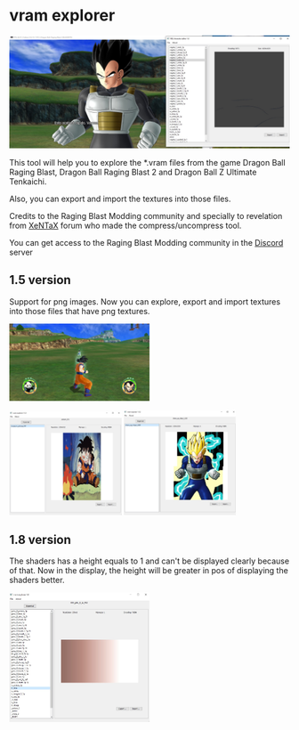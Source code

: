 # vram explorer

![vram explorer image](images/main_image.png)

This tool will help you to explore the \*.vram files from the game Dragon Ball Raging Blast, Dragon Ball Raging Blast 2 and Dragon Ball Z Ultimate Tenkaichi. 

Also, you can export and import the textures into those files.

Credits to the Raging Blast Modding community and specially to revelation from [XeNTaX](https://forum.xentax.com) forum who made the compress/uncompress tool.

You can get access to the Raging Blast Modding community in the [Discord](https://discord.gg/tBmcwkGUE6) server

## 1.5 version

Support for png images. Now you can explore, export and import textures into those files that have png textures.

<img src="images/hud_mod.jpg" alt="1.5 Main feature" width="50%">

<p float="left">
  <img src="images/museum_picture.jpg" width="40%" />
  <img src="images/versus_image.jpg" width="40%" /> 
</p>

## 1.8 version

The shaders has a height equals to 1 and can't be displayed clearly because of that. Now in the display, the height will be greater in pos of displaying the shaders better.

<img src="images/shaders_display.jpg" alt="1.8 shaders display" width="50%">